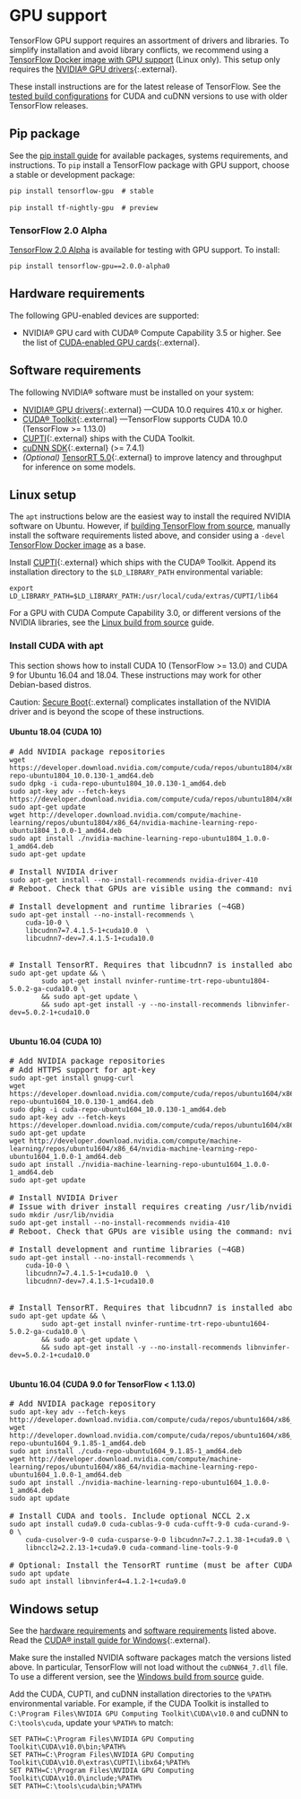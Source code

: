 # GPU support

TensorFlow GPU support requires an assortment of drivers and libraries. To
simplify installation and avoid library conflicts, we recommend using a
[TensorFlow Docker image with GPU support](./docker.md) (Linux only). This setup
only requires the [NVIDIA® GPU drivers](https://www.nvidia.com/drivers){:.external}.

These install instructions are for the latest release of TensorFlow. See the
[tested build configurations](./source.md#linux) for CUDA and cuDNN versions to use
with older TensorFlow releases.

## Pip package

See the [pip install guide](./pip) for available packages, systems
requirements, and instructions. To `pip` install a TensorFlow package with
GPU support, choose a stable or development package:

<pre class="prettyprint lang-bsh">
<code class="devsite-terminal">pip install tensorflow-gpu  # stable</code>

<code class="devsite-terminal">pip install tf-nightly-gpu  # preview</code>
</pre>

### TensorFlow 2.0 Alpha

[TensorFlow 2.0 Alpha](../alpha) is available for testing with GPU support. To
install:

<pre class="prettyprint lang-bsh">
<code class="devsite-terminal">pip install tensorflow-gpu==2.0.0-alpha0</code>
</pre>

## Hardware requirements

The following GPU-enabled devices are supported:

* NVIDIA® GPU card with CUDA® Compute Capability 3.5 or higher. See the list of
  [CUDA-enabled GPU cards](https://developer.nvidia.com/cuda-gpus){:.external}.


## Software requirements

The following NVIDIA® software must be installed on your system:

* [NVIDIA® GPU drivers](https://www.nvidia.com/drivers){:.external} —CUDA 10.0 requires 410.x or higher.
* [CUDA® Toolkit](https://developer.nvidia.com/cuda-zone){:.external} —TensorFlow supports CUDA 10.0 (TensorFlow >= 1.13.0)
* [CUPTI](http://docs.nvidia.com/cuda/cupti/){:.external} ships with the CUDA Toolkit.
* [cuDNN SDK](https://developer.nvidia.com/cudnn){:.external} (>= 7.4.1)
* *(Optional)* [TensorRT 5.0](https://docs.nvidia.com/deeplearning/sdk/tensorrt-install-guide/index.html){:.external}
  to improve latency and throughput for inference on some models.


## Linux setup

The `apt` instructions below are the easiest way to install the required NVIDIA
software on Ubuntu. However, if [building TensorFlow from source](./source.md),
manually install the software requirements listed above, and consider using a
`-devel` [TensorFlow Docker image](./docker.md) as a base.

Install [CUPTI](http://docs.nvidia.com/cuda/cupti/){:.external} which ships with
the CUDA® Toolkit. Append its installation directory to the `$LD_LIBRARY_PATH`
environmental variable:

<pre class="devsite-click-to-copy">
<code class="devsite-terminal">export LD_LIBRARY_PATH=$LD_LIBRARY_PATH:/usr/local/cuda/extras/CUPTI/lib64</code>
</pre>

For a GPU with CUDA Compute Capability 3.0, or different versions of the
NVIDIA libraries, see the [Linux build from source](./source.md) guide.

### Install CUDA with apt

This section shows how to install CUDA 10 (TensorFlow >= 13.0) and CUDA 9
for Ubuntu 16.04 and 18.04. These instructions may work for other Debian-based
distros.

Caution: [Secure Boot](https://wiki.ubuntu.com/UEFI/SecureBoot){:.external}
complicates installation of the NVIDIA driver and is beyond the scope of these instructions.


#### Ubuntu 18.04 (CUDA 10)

<pre class="prettyprint lang-bsh">
# Add NVIDIA package repositories
<code class="devsite-terminal">wget https://developer.download.nvidia.com/compute/cuda/repos/ubuntu1804/x86_64/cuda-repo-ubuntu1804_10.0.130-1_amd64.deb</code>
<code class="devsite-terminal">sudo dpkg -i cuda-repo-ubuntu1804_10.0.130-1_amd64.deb</code>
<code class="devsite-terminal">sudo apt-key adv --fetch-keys https://developer.download.nvidia.com/compute/cuda/repos/ubuntu1804/x86_64/7fa2af80.pub</code>
<code class="devsite-terminal">sudo apt-get update</code>
<code class="devsite-terminal">wget http://developer.download.nvidia.com/compute/machine-learning/repos/ubuntu1804/x86_64/nvidia-machine-learning-repo-ubuntu1804_1.0.0-1_amd64.deb</code>
<code class="devsite-terminal">sudo apt install ./nvidia-machine-learning-repo-ubuntu1804_1.0.0-1_amd64.deb</code>
<code class="devsite-terminal">sudo apt-get update</code>

# Install NVIDIA driver
<code class="devsite-terminal">sudo apt-get install --no-install-recommends nvidia-driver-410</code>
# Reboot. Check that GPUs are visible using the command: nvidia-smi

# Install development and runtime libraries (~4GB)
<code class="devsite-terminal">sudo apt-get install --no-install-recommends \
    cuda-10-0 \
    libcudnn7=7.4.1.5-1+cuda10.0  \
    libcudnn7-dev=7.4.1.5-1+cuda10.0
</code>

# Install TensorRT. Requires that libcudnn7 is installed above.
<code class="devsite-terminal">sudo apt-get update && \
        sudo apt-get install nvinfer-runtime-trt-repo-ubuntu1804-5.0.2-ga-cuda10.0 \
        && sudo apt-get update \
        && sudo apt-get install -y --no-install-recommends libnvinfer-dev=5.0.2-1+cuda10.0
</code>
</pre>


#### Ubuntu 16.04 (CUDA 10)

<pre class="prettyprint lang-bsh">
# Add NVIDIA package repositories
# Add HTTPS support for apt-key
<code class="devsite-terminal">sudo apt-get install gnupg-curl</code>
<code class="devsite-terminal">wget https://developer.download.nvidia.com/compute/cuda/repos/ubuntu1604/x86_64/cuda-repo-ubuntu1604_10.0.130-1_amd64.deb</code>
<code class="devsite-terminal">sudo dpkg -i cuda-repo-ubuntu1604_10.0.130-1_amd64.deb</code>
<code class="devsite-terminal">sudo apt-key adv --fetch-keys https://developer.download.nvidia.com/compute/cuda/repos/ubuntu1604/x86_64/7fa2af80.pub</code>
<code class="devsite-terminal">sudo apt-get update</code>
<code class="devsite-terminal">wget http://developer.download.nvidia.com/compute/machine-learning/repos/ubuntu1604/x86_64/nvidia-machine-learning-repo-ubuntu1604_1.0.0-1_amd64.deb</code>
<code class="devsite-terminal">sudo apt install ./nvidia-machine-learning-repo-ubuntu1604_1.0.0-1_amd64.deb</code>
<code class="devsite-terminal">sudo apt-get update</code>

# Install NVIDIA Driver
# Issue with driver install requires creating /usr/lib/nvidia
<code class="devsite-terminal">sudo mkdir /usr/lib/nvidia</code>
<code class="devsite-terminal">sudo apt-get install --no-install-recommends nvidia-410</code>
# Reboot. Check that GPUs are visible using the command: nvidia-smi

# Install development and runtime libraries (~4GB)
<code class="devsite-terminal">sudo apt-get install --no-install-recommends \
    cuda-10-0 \
    libcudnn7=7.4.1.5-1+cuda10.0  \
    libcudnn7-dev=7.4.1.5-1+cuda10.0
</code>

# Install TensorRT. Requires that libcudnn7 is installed above.
<code class="devsite-terminal">sudo apt-get update && \
        sudo apt-get install nvinfer-runtime-trt-repo-ubuntu1604-5.0.2-ga-cuda10.0 \
        && sudo apt-get update \
        && sudo apt-get install -y --no-install-recommends libnvinfer-dev=5.0.2-1+cuda10.0
</code>
</pre>


#### Ubuntu 16.04 (CUDA 9.0 for TensorFlow < 1.13.0)

<pre class="prettyprint lang-bsh">
# Add NVIDIA package repository
<code class="devsite-terminal">sudo apt-key adv --fetch-keys http://developer.download.nvidia.com/compute/cuda/repos/ubuntu1604/x86_64/7fa2af80.pub</code>
<code class="devsite-terminal">wget http://developer.download.nvidia.com/compute/cuda/repos/ubuntu1604/x86_64/cuda-repo-ubuntu1604_9.1.85-1_amd64.deb</code>
<code class="devsite-terminal">sudo apt install ./cuda-repo-ubuntu1604_9.1.85-1_amd64.deb</code>
<code class="devsite-terminal">wget http://developer.download.nvidia.com/compute/machine-learning/repos/ubuntu1604/x86_64/nvidia-machine-learning-repo-ubuntu1604_1.0.0-1_amd64.deb</code>
<code class="devsite-terminal">sudo apt install ./nvidia-machine-learning-repo-ubuntu1604_1.0.0-1_amd64.deb</code>
<code class="devsite-terminal">sudo apt update</code>

# Install CUDA and tools. Include optional NCCL 2.x
<code class="devsite-terminal">sudo apt install cuda9.0 cuda-cublas-9-0 cuda-cufft-9-0 cuda-curand-9-0 \
    cuda-cusolver-9-0 cuda-cusparse-9-0 libcudnn7=7.2.1.38-1+cuda9.0 \
    libnccl2=2.2.13-1+cuda9.0 cuda-command-line-tools-9-0</code>

# Optional: Install the TensorRT runtime (must be after CUDA install)
<code class="devsite-terminal">sudo apt update</code>
<code class="devsite-terminal">sudo apt install libnvinfer4=4.1.2-1+cuda9.0</code>
</pre>


## Windows setup

See the [hardware requirements](#hardware_requirements) and
[software requirements](#software_requirements) listed above. Read the
[CUDA® install guide for Windows](https://docs.nvidia.com/cuda/cuda-installation-guide-microsoft-windows/){:.external}.

Make sure the installed NVIDIA software packages match the versions listed above. In
particular, TensorFlow will not load without the `cuDNN64_7.dll` file. To use a
different version, see the [Windows build from source](./source_windows.md) guide.

Add the CUDA, CUPTI, and cuDNN installation directories to the `%PATH%`
environmental variable. For example, if the CUDA Toolkit is installed to
`C:\Program Files\NVIDIA GPU Computing Toolkit\CUDA\v10.0` and cuDNN to
`C:\tools\cuda`, update your `%PATH%` to match:

<pre class="devsite-click-to-copy">
<code class="devsite-terminal tfo-terminal-windows">SET PATH=C:\Program Files\NVIDIA GPU Computing Toolkit\CUDA\v10.0\bin;%PATH%</code>
<code class="devsite-terminal tfo-terminal-windows">SET PATH=C:\Program Files\NVIDIA GPU Computing Toolkit\CUDA\v10.0\extras\CUPTI\libx64;%PATH%</code>
<code class="devsite-terminal tfo-terminal-windows">SET PATH=C:\Program Files\NVIDIA GPU Computing Toolkit\CUDA\v10.0\include;%PATH%</code>
<code class="devsite-terminal tfo-terminal-windows">SET PATH=C:\tools\cuda\bin;%PATH%</code>
</pre>
